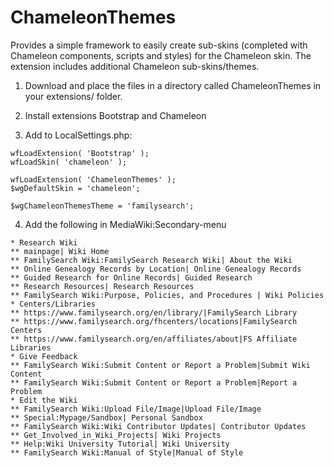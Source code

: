 # ChameleonThemes

Provides a simple framework to easily create sub-skins (completed with Chameleon components, scripts and styles) for the Chameleon skin.
The extension includes additional Chameleon sub-skins/themes.


1) Download and place the files in a directory called ChameleonThemes in your extensions/ folder.

2) Install extensions Bootstrap and Chameleon

3) Add to LocalSettings.php:

```
wfLoadExtension( 'Bootstrap' );
wfLoadSkin( 'chameleon' );
 
wfLoadExtension( 'ChameleonThemes' );
$wgDefaultSkin = 'chameleon';

$wgChameleonThemesTheme = 'familysearch';
```


4) Add the following in MediaWiki:Secondary-menu

```
* Research Wiki
** mainpage| Wiki Home
** FamilySearch Wiki:FamilySearch Research Wiki| About the Wiki
** Online Genealogy Records by Location| Online Genealogy Records
** Guided Research for Online Records| Guided Research
** Research Resources| Research Resources
** FamilySearch Wiki:Purpose, Policies, and Procedures | Wiki Policies
* Centers/Libraries
** https://www.familysearch.org/en/library/|FamilySearch Library
** https://www.familysearch.org/fhcenters/locations|FamilySearch Centers
** https://www.familysearch.org/en/affiliates/about|FS Affiliate Libraries
* Give Feedback
** FamilySearch Wiki:Submit Content or Report a Problem|Submit Wiki Content
** FamilySearch Wiki:Submit Content or Report a Problem|Report a Problem
* Edit the Wiki
** FamilySearch Wiki:Upload File/Image|Upload File/Image
** Special:Mypage/Sandbox| Personal Sandbox
** FamilySearch Wiki:Wiki Contributor Updates| Contributor Updates
** Get_Involved_in_Wiki_Projects| Wiki Projects
** Help:Wiki University Tutorial| Wiki University
** FamilySearch Wiki:Manual of Style|Manual of Style
```
	
	

